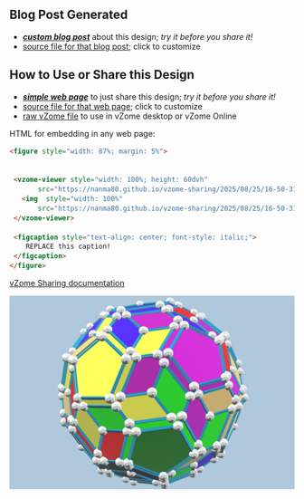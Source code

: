 
## Blog Post Generated

 - [***custom blog post***](<https://nanma80.github.io/vzome-sharing/2025/08/25/premier_league_soccer_bh12-16-50-31.html>) about this design; *try it before you share it!*
 - [source file for that blog post](<https://github.com/nanma80/vzome-sharing/edit/main/_posts/2025-08-25-premier_league_soccer_bh12-16-50-31.md>); click to customize
 


## How to Use or Share this Design

 - [***simple web page***](<https://nanma80.github.io/vzome-sharing/2025/08/25/16-50-31-premier_league_soccer_bh12/>) to just share this design; *try it before you share it!*
 - [source file for that web page](<https://github.com/nanma80/vzome-sharing/edit/main/2025/08/25/16-50-31-premier_league_soccer_bh12/index.md>); click to customize
 - [raw vZome file](<https://raw.githubusercontent.com/nanma80/vzome-sharing/main/2025/08/25/16-50-31-premier_league_soccer_bh12/premier_league_soccer_bh12.vZome>) to use in vZome desktop or vZome Online
 
 HTML for embedding in any web page:
 ```html
<figure style="width: 87%; margin: 5%">
  
  
  <vzome-viewer style="width: 100%; height: 60dvh" 
        src="https://nanma80.github.io/vzome-sharing/2025/08/25/16-50-31-premier_league_soccer_bh12/premier_league_soccer_bh12.vZome" >
    <img  style="width: 100%"
        src="https://nanma80.github.io/vzome-sharing/2025/08/25/16-50-31-premier_league_soccer_bh12/premier_league_soccer_bh12.png" >
  </vzome-viewer>

  <figcaption style="text-align: center; font-style: italic;">
     REPLACE this caption!
  </figcaption>
</figure>

 ```

[vZome Sharing documentation](https://vzome.github.io/vzome/sharing.html#how-it-works)

![Image](<premier_league_soccer_bh12.png>)

